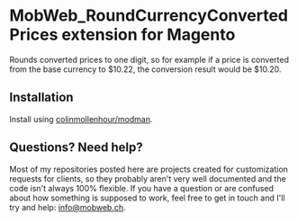 # MobWeb_RoundCurrencyConvertedPrices extension for Magento

Rounds converted prices to one digit, so for example if a price is converted from the base currency to $10.22, the conversion result would be $10.20.

## Installation

Install using [colinmollenhour/modman](https://github.com/colinmollenhour/modman/).

## Questions? Need help?

Most of my repositories posted here are projects created for customization requests for clients, so they probably aren't very well documented and the code isn't always 100% flexible. If you have a question or are confused about how something is supposed to work, feel free to get in touch and I'll try and help: [info@mobweb.ch](mailto:info@mobweb.ch).